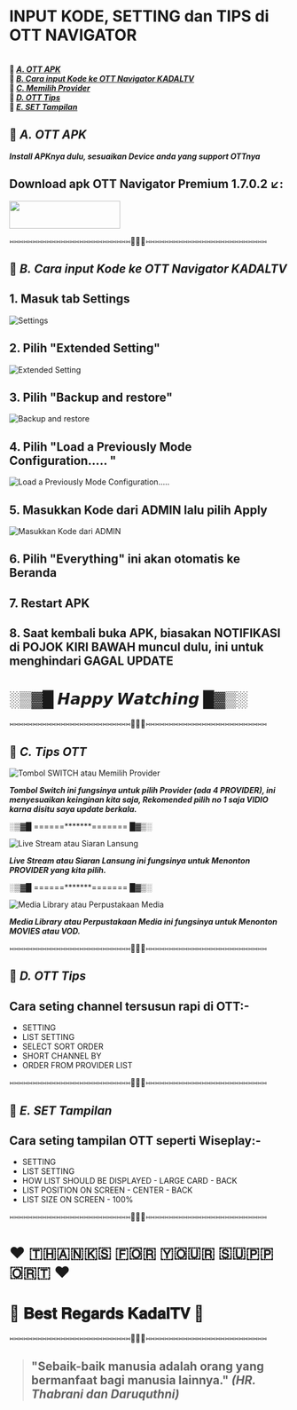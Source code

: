 # INPUT KODE, SETTING dan TIPS di OTT NAVIGATOR


<br><b>🔴   _[A. OTT APK](#a-ott-apk)_</b>
<br><b>🔴   _[B. Cara input Kode ke OTT Navigator KADALTV](#b-cara-input-kode-ke-ott-navigator-kadaltv)_</b>
<br><b>🔴   _[C. Memilih Provider](#c-memilih-provider)_</b>
<br><b>🔴   _[D. OTT Tips](#d-ott-tips)_</b>
<br><b>🔴   _[E. SET Tampilan](#e-set-tampilan)_</b>


## 🔴 *A.* *OTT APK*
**_Install APKnya dulu, sesuaikan Device anda yang support OTTnya_**

## Download apk OTT Navigator Premium 1.7.0.2 ↙️:

[<img src="https://www.mtctutorials.com/wp-content/uploads/2019/04/Download-button-png-GREEN-color-by-mtc-tutorials-2048x574.png" width="200" height="50">](https://sfile.mobi/9y7twn565aR)



⑅⑅⑅⑅⑅⑅⑅⑅⑅⑅⑅⑅⑅⑅⑅⑅⑅⑅⑅⑅⑅⑅⑅⑅⑅⑅🛑🛑🛑⑅⑅⑅⑅⑅⑅⑅⑅⑅⑅⑅⑅⑅⑅⑅⑅⑅⑅⑅⑅⑅⑅⑅⑅⑅⑅


## 🔴 *B.* *Cara input Kode ke OTT Navigator KADALTV*


## 1. Masuk tab **Settings**

![Settings](https://raw.githubusercontent.com/ar135ta/alltv/main/TUTOR%20OTT%20Eng/1.png)

## 2. Pilih **"Extended Setting"**

![Extended Setting](https://raw.githubusercontent.com/ar135ta/alltv/main/TUTOR%20OTT%20Eng/2.png)

## 3. Pilih **"Backup and restore"**

![Backup and restore](https://raw.githubusercontent.com/ar135ta/alltv/main/TUTOR%20OTT%20Eng/3.png)

## 4. Pilih "Load a Previously Mode Configuration..... "

![Load a Previously Mode Configuration.....](https://raw.githubusercontent.com/ar135ta/alltv/main/TUTOR%20OTT%20Eng/4.png)

## 5. Masukkan Kode dari ADMIN lalu pilih Apply

![Masukkan Kode dari ADMIN](https://raw.githubusercontent.com/ar135ta/alltv/main/TUTOR%20OTT%20Eng/5.png)

## 6. Pilih **"Everything"** ini akan otomatis ke Beranda

## 7. Restart APK

## 8. Saat kembali buka APK, biasakan NOTIFIKASI di POJOK KIRI BAWAH muncul dulu, ini untuk menghindari GAGAL UPDATE


# ░▒▓█ 𝙃𝙖𝙥𝙥𝙮 𝙒𝙖𝙩𝙘𝙝𝙞𝙣𝙜 █▓▒░


⑅⑅⑅⑅⑅⑅⑅⑅⑅⑅⑅⑅⑅⑅⑅⑅⑅⑅⑅⑅⑅⑅⑅⑅⑅⑅🛑🛑🛑⑅⑅⑅⑅⑅⑅⑅⑅⑅⑅⑅⑅⑅⑅⑅⑅⑅⑅⑅⑅⑅⑅⑅⑅⑅⑅


## 🔴 *C.* *Tips OTT*

![Tombol SWITCH atau Memilih Provider](https://ar135ta.github.io/tutorOTT/TUTOR%20PIP/Switch.png)

**_Tombol Switch ini fungsinya untuk pilih Provider (ada 4 PROVIDER), ini menyesuaikan keinginan kita saja, Rekomended pilih no 1 saja VIDIO karna disitu saya update berkala._**

░▒▓█ ======*******======= █▓▒░

![Live Stream atau Siaran Lansung](https://ar135ta.github.io/tutorOTT/TUTOR%20PIP/Livestream.png)

**_Live Stream atau Siaran Lansung ini fungsinya untuk Menonton PROVIDER yang kita pilih._**

░▒▓█ ======*******======= █▓▒░

![Media Library atau Perpustakaan Media](https://ar135ta.github.io/tutorOTT/TUTOR%20PIP/Movies.png)

**_Media Library atau Perpustakaan Media ini fungsinya untuk Menonton MOVIES atau VOD._**

⑅⑅⑅⑅⑅⑅⑅⑅⑅⑅⑅⑅⑅⑅⑅⑅⑅⑅⑅⑅⑅⑅⑅⑅⑅⑅🛑🛑🛑⑅⑅⑅⑅⑅⑅⑅⑅⑅⑅⑅⑅⑅⑅⑅⑅⑅⑅⑅⑅⑅⑅⑅⑅⑅⑅


## 🔴 *D.* *OTT Tips*
## Cara seting channel tersusun rapi di OTT:-

- SETTING 
- LIST SETTING 
- SELECT SORT ORDER 
- SHORT CHANNEL BY 
- ORDER FROM PROVIDER LIST


⑅⑅⑅⑅⑅⑅⑅⑅⑅⑅⑅⑅⑅⑅⑅⑅⑅⑅⑅⑅⑅⑅⑅⑅⑅⑅🛑🛑🛑⑅⑅⑅⑅⑅⑅⑅⑅⑅⑅⑅⑅⑅⑅⑅⑅⑅⑅⑅⑅⑅⑅⑅⑅⑅⑅


## 🔴 *E.* *SET Tampilan*
## Cara seting tampilan OTT seperti Wiseplay:-

- SETTING
- LIST SETTING 
- HOW LIST SHOULD BE DISPLAYED - LARGE CARD - BACK
- LIST POSITION ON SCREEN - CENTER - BACK
- LIST SIZE ON SCREEN - 100%


⑅⑅⑅⑅⑅⑅⑅⑅⑅⑅⑅⑅⑅⑅⑅⑅⑅⑅⑅⑅⑅⑅⑅⑅⑅⑅🛑🛑🛑⑅⑅⑅⑅⑅⑅⑅⑅⑅⑅⑅⑅⑅⑅⑅⑅⑅⑅⑅⑅⑅⑅⑅⑅⑅⑅


# ❤️️ 🇹‌🇭‌🇦‌🇳‌🇰‌🇸‌ 🇫‌🇴‌🇷‌ 🇾‌🇴‌🇺‌🇷‌ 🇸‌🇺‌🇵‌🇵‌🇴‌🇷‌🇹‌ ❤️️
# 💖 𝐁𝐞𝐬𝐭 𝐑𝐞𝐠𝐚𝐫𝐝𝐬 𝐊𝐚𝐝𝐚𝐥𝐓𝐕 💖


⑅⑅⑅⑅⑅⑅⑅⑅⑅⑅⑅⑅⑅⑅⑅⑅⑅⑅⑅⑅⑅⑅⑅⑅⑅⑅🛑🛑🛑⑅⑅⑅⑅⑅⑅⑅⑅⑅⑅⑅⑅⑅⑅⑅⑅⑅⑅⑅⑅⑅⑅⑅⑅⑅⑅
>## "Sebaik-baik manusia adalah orang yang bermanfaat bagi manusia lainnya." *(HR. Thabrani dan Daruquthni)*



